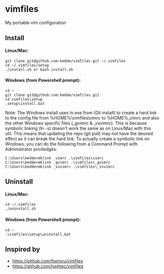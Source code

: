 # vimfiles

My portable vim configuration

## Install

#### Linux/Mac:

```
git clone git@github.com:kedde/vimfiles.git ~/.vimfiles
cd ~/.vimfiles/setup
./install.sh or bash install.sh
```

#### Windows (from Powershell prompt):

```
cd ~
git clone git@github.com:kedde/vimfiles.git
cd vimfiles\setup
.setup\install.bat
```
Note: The Windows install uses ln.exe from (Git install) to create a hard link to the config file from %HOME%\vimfiles\vimrc to
%HOME%\_vimrc and also the other Windows specific files (_gvimrc & _vsvimrc). This is because symbolic linking (ln -s) doesn't work
the same as on Linux/Mac with this util. This means that updating the repo (git pull) may not have the desired effect as it can break the
hard link.  To actually create a symbolic link on Windows, you can do the following from a Command Prompt with Administrator
priviledges:

```
C:\Users\kedde>mklink _vimrc .\vimfiles\vimrc
C:\Users\kedde>mklink _gvimrc .\vimfiles\_gvimrc
C:\Users\kedde>mklink _vsvimrc .\vimfiles\_vsvimrc
```

## Uninstall

#### Linux/Mac:

```
cd ~/.vimfiles
./uninstall.sh
```

#### Windows (from Powershell prompt):

```
cd ~
.\vimfiles\setup\uninstall.bat
```

## Inspired by
 - https://github.com/fsproru/vimfiles
 - https://github.com/lyphtec/vimfiles
